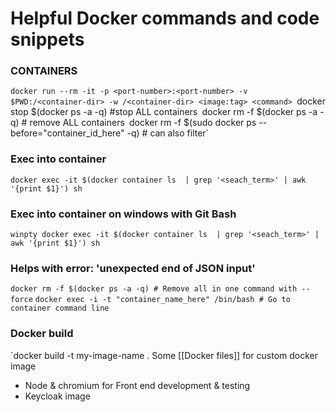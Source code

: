 # Helpful Docker commands and code snippets

### CONTAINERS ###
`docker run --rm -it -p <port-number>:<port-number> -v $PWD:/<container-dir> -w /<container-dir> <image:tag> <command>
`docker stop $(docker ps -a -q) #stop ALL containers`
`docker rm -f $(docker ps -a -q) # remove ALL containers`
`docker rm -f $(sudo docker ps --before="container_id_here" -q) # can also filter`

### Exec into container
`docker exec -it $(docker container ls  | grep '<seach_term>' | awk '{print $1}') sh`

### Exec into container on windows with Git Bash
`winpty docker exec -it $(docker container ls  | grep '<seach_term>' | awk '{print $1}') sh`

### Helps with error: 'unexpected end of JSON input'
`docker rm -f $(docker ps -a -q) # Remove all in one command with --force`
`docker exec -i -t "container_name_here" /bin/bash # Go to container command line`

### Docker build
`docker build -t my-image-name .
Some [[Docker files]] for custom docker image
- Node & chromium for Front end development & testing
- Keycloak image
